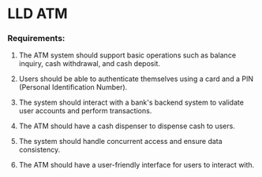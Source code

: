# LLD ATM 

### Requirements:

1. The ATM system should support basic operations such as balance inquiry, cash withdrawal, and cash deposit.

2. Users should be able to authenticate themselves using a card and a PIN (Personal Identification Number).

3. The system should interact with a bank's backend system to validate user accounts and perform transactions.

4. The ATM should have a cash dispenser to dispense cash to users.

5. The system should handle concurrent access and ensure data consistency.

6. The ATM should have a user-friendly interface for users to interact with.
